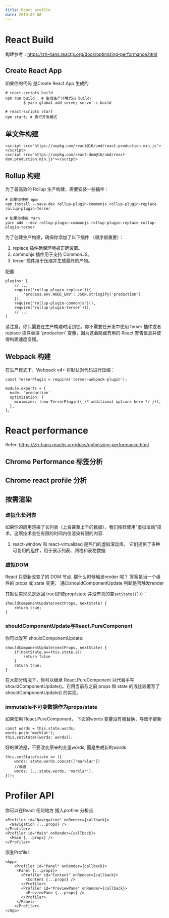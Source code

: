 ```yaml
---
title: React profile
date: 2019-09-08
---
```

# React Build
构建参考：https://zh-hans.reactjs.org/docs/optimizing-performance.html

## Create React App
如果你的代码 是Create React App 生成的

    # react-scripts build
    npm run build ; # 生成生产环境代码 build/ 
            $ yarn global add serve; serve -s build

    # react-scripts start
    npm start; # 执行开发模式

## 单文件构建
    <script src="https://unpkg.com/react@16/umd/react.production.min.js"></script>
    <script src="https://unpkg.com/react-dom@16/umd/react-dom.production.min.js"></script>

## Rollup 构建
为了最高效的 Rollup 生产构建，需要安装一些插件：

    # 如果你使用 npm
    npm install --save-dev rollup-plugin-commonjs rollup-plugin-replace rollup-plugin-terser

    # 如果你使用 Yarn
    yarn add --dev rollup-plugin-commonjs rollup-plugin-replace rollup-plugin-terser

为了创建生产构建，确保你添加了以下插件 （顺序很重要）：
1. replace 插件确保环境被正确设置。
1. commonjs 插件用于支持 CommonJS。
1. terser 插件用于压缩并生成最终的产物。

配置

    plugins: [
        // ...
        require('rollup-plugin-replace')({
            'process.env.NODE_ENV': JSON.stringify('production')
        }),
        require('rollup-plugin-commonjs')(),
        require('rollup-plugin-terser')(),
        // ...
    ]

请注意，你只需要在生产构建时用到它。你不需要在开发中使用 terser 插件或者 replace 插件替换 'production' 变量，因为这会隐藏有用的 React 警告信息并使得构建速度变慢。

## Webpack 构建
在生产模式下，Webpack v4+ 将默认对代码进行压缩：

    const TerserPlugin = require('terser-webpack-plugin');

    module.exports = {
      mode: 'production'
      optimization: {
        minimizer: [new TerserPlugin({ /* additional options here */ })],
      },
    };


# React performance
Refer: https://zh-hans.reactjs.org/docs/optimizing-performance.html

## Chrome Performance 标签分析
## Chrome react profile 分析
## 按需渲染
### 虚拟化长列表
如果你的应用渲染了长列表（上百甚至上千的数据），我们推荐使用“虚拟滚动”技术。这项技术会在有限的时间内仅渲染有限的内容.

1. react-window 和 react-virtualized 是热门的虚拟滚动库。 它们提供了多种可复用的组件，用于展示列表、网格和表格数据

### 虚拟DOM
React 只更新改变了的 DOM 节点. 那什么时候触发render 呢？
答案是当一个组件的 props 或 state 变更， 通过shouldComponentUpdate 判断是否触发render

其默认实现总是返回 true(即使prop/state 并没有真的变`setState({})`)：

    shouldComponentUpdate(nextProps, nextState) {
        return true;
    }

### shouldComponentUpdate与React.PureComponent
你可以改写 shouldComponentUpdate:

    shouldComponentUpdate(nextProps, nextState) {
        if(nextState.a==this.state.a){
            return false
        }
        return true;
    }

在大部分情况下，你可以继承 React.PureComponent 以代替手写 shouldComponentUpdate()。它用当前与之前 props 和 state 的浅比较覆写了 shouldComponentUpdate() 的实现。

### immutable不可变数据作为props/state
如果使用 React.PureComponent， 下面的words 变量没有被替换，导致不更新

    const words = this.state.words;
    words.push('marklar');
    this.setState({words: words});

好的做法是，不要改变原来的变量words, 而是生成新的words

    this.setState(state => ({
        words: state.words.concat(['marklar'])
        //或者 
        words: [...state.words, 'marklar'],
    }));

# Profiler API
你可以在React 任何地方 插入profiler 分析点

    <Profiler id="Navigation" onRender={callback}>
      <Navigation {...props} />
    </Profiler>
    <Profiler id="Main" onRender={callback}>
      <Main {...props} />
    </Profiler>

嵌套Profiler:

    <App>
        <Profiler id="Panel" onRender={callback}>
         <Panel {...props}>
           <Profiler id="Content" onRender={callback}>
             <Content {...props} />
           </Profiler>
           <Profiler id="PreviewPane" onRender={callback}>
             <PreviewPane {...props} />
           </Profiler>
         </Panel>
        </Profiler>
    </App>